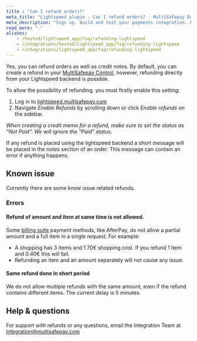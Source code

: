 ```yaml
---
title : "Can I refund orders?"
meta_title: "Lightspeed plugin - Can I refund orders? - MultiSafepay Docs"
meta_description: "Sign up. Build and test your payments integration. Explore our products and services. Use our API Reference, SDKs, and wrappers. Get support."
read_more: "."
aliases:
    - /hosted/lightspeed_app/faq/refunding-lightspeed
    - /integrations/hosted/lightspeed_app/faq/refunding-lightspeed
    - /integrations/lightspeed_app/faq/refunding-lightspeed
---
```


Yes, you can refund orders as well as credit notes. By default, you can create a refund in your [MultiSafepay Control](https://merchant.multisafepay.com), however, refunding directly from your Lightspeed backend is possible.

To allow the possibility of refunding, you must firstly enable this setting:

1. Log in to [lightspeed.multisafepay.com](https://lightspeed.multisafepay.com/settings)
2. Navigate _Enable Refunds_ by scrolling down or click _Enable refunds_ on the sidebar.

_When creating a credit memo for a refund, make sure to set the status as "Not Paid". We will ignore the "Paid" status._

If any refund is placed using the lightspeed backend a short message will be placed in the notes section of an order. This message can contain an error if anything happens.

## Known issue
Currently there are some know issue related refunds. 

### Errors

#### Refund of amount and item at same time is not allowed.
Some [billing suite](https://docs.multisafepay.com/payment-methods/billing-suite/) payment methods, like AfterPay, do not allow a partial amount and a full item in a single request.
For example:

- A shopping has 3 items and 1.70€ shopping cost. If you refund 1 item and 0.40€ this will fail. 
- Refunding an item and an amount separately will not cause any issue.


#### Same refund done in short period
We do not allow multiple refunds with the same amount, even if the refund contains different items. The current delay is 5 minutes.

## Help & questions
For support with refunds or any questions, email the Integration Team at <integration@multisafepay.com>
